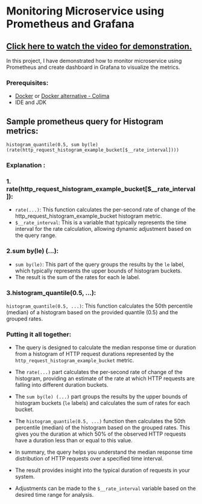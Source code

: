# Monitoring Microservice using Prometheus and Grafana

## [Click here to watch the video for demonstration.]()

In this project, I have demonstrated how to monitor microservice using Prometheus and create dashboard in Grafana to visualize the metrics.

### Prerequisites:
 - [Docker](https://docs.docker.com/engine/install/) or [Docker alternative - Colima](https://github.com/abiosoft/colima)
 - IDE and JDK


## Sample prometheus query for Histogram metrics:

```
histogram_quantile(0.5, sum by(le) (rate(http_request_histogram_example_bucket[$__rate_interval])))
```

### Explanation :

### 1. rate(http_request_histogram_example_bucket[$__rate_interval]):

 - `rate(...)`: This function calculates the per-second rate of change of the http_request_histogram_example_bucket histogram metric.
 - `$__rate_interval`: This is a variable that typically represents the time interval for the rate calculation, allowing dynamic adjustment based on the query range.
### 2.sum by(le) (...):

 - `sum by(le)`: This part of the query groups the results by the `le` label, which typically represents the upper bounds of histogram buckets.
 - The result is the sum of the rates for each le label.

### 3.histogram_quantile(0.5, ...):

 `histogram_quantile(0.5, ...)`: This function calculates the 50th percentile (median) of a histogram based on the provided quantile (0.5) and the grouped rates.

### Putting it all together:

- The query is designed to calculate the median response time or duration from a histogram of HTTP request durations represented by the `http_request_histogram_example_bucket` metric.

- The `rate(...)` part calculates the per-second rate of change of the histogram, providing an estimate of the rate at which HTTP requests are falling into different duration buckets.

- The `sum by(le) (...)` part groups the results by the upper bounds of histogram buckets (`le` labels) and calculates the sum of rates for each bucket.

- The `histogram_quantile(0.5, ...)` function then calculates the 50th percentile (median) of the histogram based on the grouped rates. This gives you the duration at which 50% of the observed HTTP requests have a duration less than or equal to this value.

- In summary, the query helps you understand the median response time distribution of HTTP requests over a specified time interval. 
- The result provides insight into the typical duration of requests in your system. 
- Adjustments can be made to the `$__rate_interval` variable based on the desired time range for analysis.

